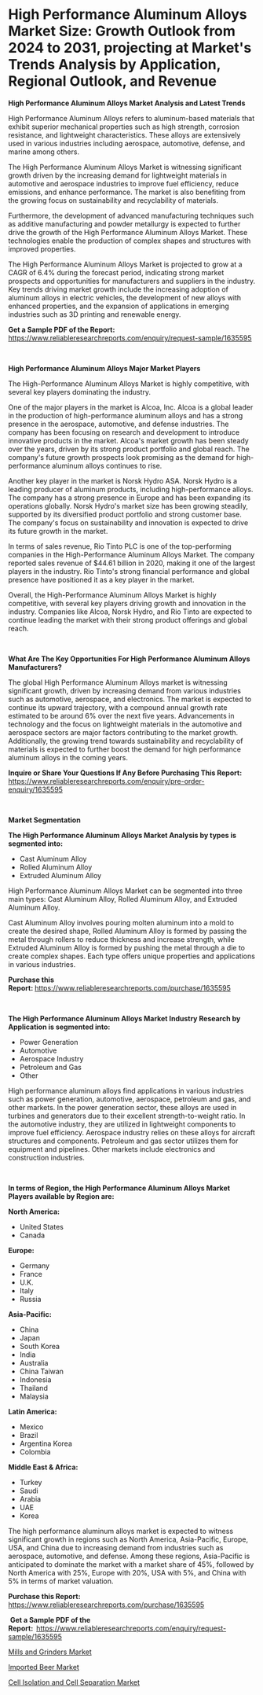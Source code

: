 <p><h1>High Performance Aluminum Alloys Market Size: Growth Outlook from 2024 to 2031, projecting at Market's Trends Analysis by Application, Regional Outlook, and Revenue</h1></p><p><strong>High Performance Aluminum Alloys Market Analysis and Latest Trends</strong></p>
<p><p>High Performance Aluminum Alloys refers to aluminum-based materials that exhibit superior mechanical properties such as high strength, corrosion resistance, and lightweight characteristics. These alloys are extensively used in various industries including aerospace, automotive, defense, and marine among others.</p><p>The High Performance Aluminum Alloys Market is witnessing significant growth driven by the increasing demand for lightweight materials in automotive and aerospace industries to improve fuel efficiency, reduce emissions, and enhance performance. The market is also benefiting from the growing focus on sustainability and recyclability of materials.</p><p>Furthermore, the development of advanced manufacturing techniques such as additive manufacturing and powder metallurgy is expected to further drive the growth of the High Performance Aluminum Alloys Market. These technologies enable the production of complex shapes and structures with improved properties.</p><p>The High Performance Aluminum Alloys Market is projected to grow at a CAGR of 6.4% during the forecast period, indicating strong market prospects and opportunities for manufacturers and suppliers in the industry. Key trends driving market growth include the increasing adoption of aluminum alloys in electric vehicles, the development of new alloys with enhanced properties, and the expansion of applications in emerging industries such as 3D printing and renewable energy.</p></p>
<p><strong>Get a Sample PDF of the Report:&nbsp;</strong> <a href="https://www.reliableresearchreports.com/enquiry/request-sample/1635595">https://www.reliableresearchreports.com/enquiry/request-sample/1635595</a></p>
<p>&nbsp;</p>
<p><strong>High Performance Aluminum Alloys Major Market Players</strong></p>
<p><p>The High-Performance Aluminum Alloys Market is highly competitive, with several key players dominating the industry. </p><p>One of the major players in the market is Alcoa, Inc. Alcoa is a global leader in the production of high-performance aluminum alloys and has a strong presence in the aerospace, automotive, and defense industries. The company has been focusing on research and development to introduce innovative products in the market. Alcoa's market growth has been steady over the years, driven by its strong product portfolio and global reach. The company's future growth prospects look promising as the demand for high-performance aluminum alloys continues to rise.</p><p>Another key player in the market is Norsk Hydro ASA. Norsk Hydro is a leading producer of aluminum products, including high-performance alloys. The company has a strong presence in Europe and has been expanding its operations globally. Norsk Hydro's market size has been growing steadily, supported by its diversified product portfolio and strong customer base. The company's focus on sustainability and innovation is expected to drive its future growth in the market.</p><p>In terms of sales revenue, Rio Tinto PLC is one of the top-performing companies in the High-Performance Aluminum Alloys Market. The company reported sales revenue of $44.61 billion in 2020, making it one of the largest players in the industry. Rio Tinto's strong financial performance and global presence have positioned it as a key player in the market.</p><p>Overall, the High-Performance Aluminum Alloys Market is highly competitive, with several key players driving growth and innovation in the industry. Companies like Alcoa, Norsk Hydro, and Rio Tinto are expected to continue leading the market with their strong product offerings and global reach.</p></p>
<p>&nbsp;</p>
<p><strong>What Are The Key Opportunities For High Performance Aluminum Alloys Manufacturers?</strong></p>
<p><p>The global High Performance Aluminum Alloys market is witnessing significant growth, driven by increasing demand from various industries such as automotive, aerospace, and electronics. The market is expected to continue its upward trajectory, with a compound annual growth rate estimated to be around 6% over the next five years. Advancements in technology and the focus on lightweight materials in the automotive and aerospace sectors are major factors contributing to the market growth. Additionally, the growing trend towards sustainability and recyclability of materials is expected to further boost the demand for high performance aluminum alloys in the coming years.</p></p>
<p><strong>Inquire or Share Your Questions If Any Before Purchasing This Report:</strong> <a href="https://www.reliableresearchreports.com/enquiry/pre-order-enquiry/1635595">https://www.reliableresearchreports.com/enquiry/pre-order-enquiry/1635595</a></p>
<p>&nbsp;</p>
<p><strong>Market Segmentation</strong></p>
<p><strong>The High Performance Aluminum Alloys Market Analysis by types is segmented into:</strong></p>
<p><ul><li>Cast Aluminum Alloy</li><li>Rolled Aluminum Alloy</li><li>Extruded Aluminum Alloy</li></ul></p>
<p><p>High Performance Aluminum Alloys Market can be segmented into three main types: Cast Aluminum Alloy, Rolled Aluminum Alloy, and Extruded Aluminum Alloy. </p><p>Cast Aluminum Alloy involves pouring molten aluminum into a mold to create the desired shape, Rolled Aluminum Alloy is formed by passing the metal through rollers to reduce thickness and increase strength, while Extruded Aluminum Alloy is formed by pushing the metal through a die to create complex shapes. Each type offers unique properties and applications in various industries.</p></p>
<p><strong>Purchase this Report:&nbsp;</strong><a href="https://www.reliableresearchreports.com/purchase/1635595">https://www.reliableresearchreports.com/purchase/1635595</a></p>
<p>&nbsp;</p>
<p><strong>The High Performance Aluminum Alloys Market Industry Research by Application is segmented into:</strong></p>
<p><ul><li>Power Generation</li><li>Automotive</li><li>Aerospace Industry</li><li>Petroleum and Gas</li><li>Other</li></ul></p>
<p><p>High performance aluminum alloys find applications in various industries such as power generation, automotive, aerospace, petroleum and gas, and other markets. In the power generation sector, these alloys are used in turbines and generators due to their excellent strength-to-weight ratio. In the automotive industry, they are utilized in lightweight components to improve fuel efficiency. Aerospace industry relies on these alloys for aircraft structures and components. Petroleum and gas sector utilizes them for equipment and pipelines. Other markets include electronics and construction industries.</p></p>
<p>&nbsp;</p>
<p><strong>In terms of Region, the High Performance Aluminum Alloys Market Players available by Region are:</strong></p>
<p>
    <p> <strong> North America: </strong>
        <ul>
            <li>United States</li>
            <li>Canada</li>
        </ul>
        </p> 
    <p> <strong> Europe: </strong>
        <ul>
            <li>Germany</li>
            <li>France</li>
            <li>U.K.</li>
            <li>Italy</li>
            <li>Russia</li>
        </ul>
        </p> 
    <p> <strong> Asia-Pacific: </strong>
        <ul>
            <li>China</li>
            <li>Japan</li>
            <li>South Korea</li>
            <li>India</li>
            <li>Australia</li>
            <li>China Taiwan</li>
            <li>Indonesia</li>
            <li>Thailand</li>
            <li>Malaysia</li>
        </ul>
        </p> 
    <p> <strong> Latin America: </strong>
        <ul>
            <li>Mexico</li>
            <li>Brazil</li>
            <li>Argentina Korea</li>
            <li>Colombia</li>
        </ul>
        </p> 
    <p> <strong> Middle East & Africa: </strong>
        <ul>
            <li>Turkey</li>
            <li>Saudi</li>
            <li>Arabia</li>
            <li>UAE</li>
            <li>Korea</li>
        </ul>
    </p>
    </p>
<p><p>The high performance aluminum alloys market is expected to witness significant growth in regions such as North America, Asia-Pacific, Europe, USA, and China due to increasing demand from industries such as aerospace, automotive, and defense. Among these regions, Asia-Pacific is anticipated to dominate the market with a market share of 45%, followed by North America with 25%, Europe with 20%, USA with 5%, and China with 5% in terms of market valuation.</p></p>
<p><strong>Purchase this Report: </strong><a href="https://www.reliableresearchreports.com/purchase/1635595">https://www.reliableresearchreports.com/purchase/1635595</a></p>
<p>&nbsp;<strong>Get a Sample PDF of the Report:&nbsp;&nbsp;</strong><a href="https://www.reliableresearchreports.com/enquiry/request-sample/1635595">https://www.reliableresearchreports.com/enquiry/request-sample/1635595</a></p>
<p><strong></strong></p>
<p><p><a href="https://issuu.com/reportprime-2/docs/mills-and-grinders-market-size-2030.pptx">Mills and Grinders Market</a></p><p><a href="https://issuu.com/reportprime-2/docs/imported-beer-market-size-2030.pptx">Imported Beer Market</a></p><p><a href="https://github.com/NorbertYates/Market-Research-Report-List-3/blob/main/cell-isolation-and-cell-separation-market.md">Cell Isolation and Cell Separation Market</a></p></p>